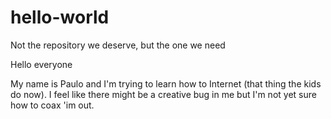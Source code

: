 # hello-world
Not the repository we deserve, but the one we need

Hello everyone

My name is Paulo and I'm trying to learn how to Internet (that thing the kids do now).
I feel like there might be a creative bug in me but I'm not yet sure how to coax 'im out.
